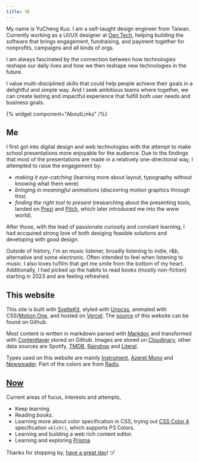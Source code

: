 ```yaml
---
title: 嗨
---
```


My name is YuCheng Kuo. I am a self-taught design engineer from Taiwan. Currently working as a UI/UX designer at [Oen Tech](https://oen.tw), helping building the software that brings engagement, fundraising, and payment together for nonprofits, campaigns and all kinds of orgs.

I am always fascinated by the connection between how technologies reshape our daily lives and how we then reshape new technologies in the future.

I value multi-disciplined skills that could help people achieve their goals in a delightful and simple way. And I seek ambitious teams where together, we can create lasting and impactful experience that fulfill both user needs and business goals.

{% widget component="AboutLinks" /%}

## Me

I first got into digital design and web technologies with the attempt to make school presentations more enjoyable for the audience. Due to the findings that most of the presentations are made in a relatively one-directional way, I attempted to raise the engagement by:

- _making it eye-catching_ (learning more about layout, typography without knowing what them were)
- _bringing in meaningful animations_ (discovring motion graphics through this)
- _finding the right tool to present_ (researching about the presenting tools, landed on [Prezi](https://prezi.com) and [Pitch](https://pitch.com), which later introduced me into the www world).

After those, with the lead of passionate curiosity and constant learning, I had accquired strong love of both desiging feasible solutions and developing with good design.

Outside of history, I'm an music listener, broadly listening to indie, r&b, alternative and some electronic. Often intended to feel when listening to music. I also loves tv/film that get me smile from the bottom of my heart. Additionally, I had picked up the habits to read books (mostly non-fiction) starting in 2023 and are feeling refreshed.

## This website

This site is built with [SvelteKit](https://kit.svelte.dev), styled with [Unocss](https://uno.antfu.me/), animated with CSS/[Motion One](https://motion.dev), and hosted on [Vercel](https://vercel.com). The [source](https://github.com/yuchengkuo/yckuo) of this website can be found on Github.

Most content is written in markdown parsed with [Markdoc](https://markdoc.io) and transformed with [Contentlayer](https://contentlayer.dev) stored on Github. Images are stored on [Cloudinary](https://cloudinary.com), other data sources are Spotify, [TMDB](https://themoviedb.org), [Raindrop](https://raindrop.io) and [Literal](https://literal.club).

Types used on this website are mainly [Instrument](https://www.instrument.com), [Azeret Mono](https://azeret.displaay.net/) and [Newsreader](https://www.productiontype.com/family/newsreader). Part of the colors are from [Radix](https://radix-ui.com/colors).

## [Now](https://nownownow.com/about)

Current areas of fucus, interests and attempts,

- Keep learning.
- Reading _books_.
- Learning more about color specification in CSS, trying out [CSS Color 4](https://www.w3.org/TR/css-color-4/) specification `oklch()`, which supports P3 Colors.
- Learning and building a web rich content editor.
- Learning and exploring [Prisma](https://prisma.io)

Thanks for stopping by, [have a great day](https://youtu.be/5PYzrhtDBrA)! ヅ
